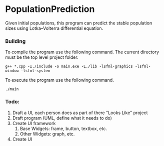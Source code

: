# PopulationPrediction
Given initial populations, this program can predict the stable population sizes using Lotka–Volterra differential equation.

### Building
To compile the program use the following command. The current directory must be the top level project folder.

`g++ *.cpp -I./include -o main.exe -L./lib -lsfml-graphics -lsfml-window -lsfml-system`

To execute the program use the following command.

`./main`

### Todo:
1. Draft a UI, each person does as part of there "Looks Like" project
1. Draft program (UML, define what it needs to do)
1. Create UI framework
    1. Base Widgets: frame, button, textbox, etc.
    1. Other Widgets: graph, etc.
1. Create UI
